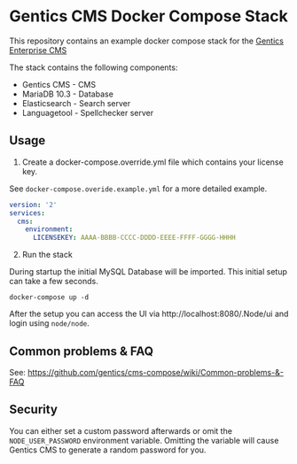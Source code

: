 # Gentics CMS Docker Compose Stack

This repository contains an example docker compose stack for the [Gentics Enterprise CMS](https://www.gentics.com/genticscms/software_contentmanagement.en.html)

The stack contains the following components:

* Gentics CMS   - CMS
* MariaDB 10.3  - Database
* Elasticsearch - Search server
* Languagetool  - Spellchecker server

## Usage

1. Create a docker-compose.override.yml file which contains your license key.

See `docker-compose.overide.example.yml` for a more detailed example.

```yml
version: '2'
services:
  cms:
    environment:
      LICENSEKEY: AAAA-BBBB-CCCC-DDDD-EEEE-FFFF-GGGG-HHHH
```

2. Run the stack

During startup the initial MySQL Database will be imported. This initial setup can take a few seconds.

```
docker-compose up -d
```

After the setup you can access the UI via http://localhost:8080/.Node/ui and login using `node/node`.

## Common problems & FAQ

See: https://github.com/gentics/cms-compose/wiki/Common-problems-&-FAQ

## Security

You can either set a custom password afterwards or omit the `NODE_USER_PASSWORD` environment variable. Omitting the variable will cause Gentics CMS to generate a random password for you.
